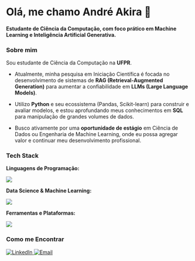 # Olá, me chamo André Akira 👋

#### Estudante de Ciência da Computação, com foco prático em **Machine Learning** e **Inteligência Artificial Generativa**.

### **Sobre mim**

Sou estudante de Ciência da Computação na **UFPR**.

- Atualmente, minha pesquisa em Iniciação Científica é focada no desenvolvimento de sistemas de **RAG (Retrieval-Augmented Generation)** para aumentar a confiabilidade em **LLMs (Large Language Models)**.
 
-  Utilizo **Python** e seu ecossistema (Pandas, Scikit-learn) para construir e avaliar modelos, e estou aprofundando meus conhecimentos em **SQL** para manipulação de grandes volumes de dados.

- Busco ativamente por uma **oportunidade de estágio** em Ciência de Dados ou Engenharia de Machine Learning, onde eu possa agregar valor e continuar meu desenvolvimento profissional.

 
### **Tech Stack**

**Linguagens de Programação:**
<p>
  <img src="https://skillicons.dev/icons?i=python,c,sql&theme=light" />
  </p>

**Data Science & Machine Learning:**
<p>
  <img src="https://skillicons.dev/icons?i=pandas,numpy,scikitlearn,tensorflow,pytorch,jupyter&theme=light" />
</p>

**Ferramentas e Plataformas:**
<p>
  <img src="https://skillicons.dev/icons?i=git,github,docker,linux,vscode&theme=light" />
</p>

### Como me Encontrar

<p>
  <a href="https://www.linkedin.com/in/andre-aracema/" target="_blank">
    <img src="https://img.shields.io/badge/LinkedIn-0077B5?style=for-the-badge&logo=linkedin&logoColor=white" alt="LinkedIn"/>
  </a>
  <a href="mailto:[akiraaracema21@gmail.com]" target="_blank">
    <img src="https://img.shields.io/badge/Email-D14836?style=for-the-badge&logo=gmail&logoColor=white" alt="Email"/>
  </a>
</p>
